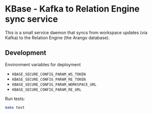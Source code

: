 # KBase - Kafka to Relation Engine sync service

This is a small service daemon that syncs from workspace updates (via Kafka) to the Relation Engine (the Arango database).

## Development

Environment variables for deployment

- `KBASE_SECURE_CONFIG_PARAM_WS_TOKEN`
- `KBASE_SECURE_CONFIG_PARAM_RE_TOKEN`
- `KBASE_SECURE_CONFIG_PARAM_WORKSPACE_URL`
- `KBASE_SECURE_CONFIG_PARAM_RE_URL`

Run tests:

```sh
make test
```
